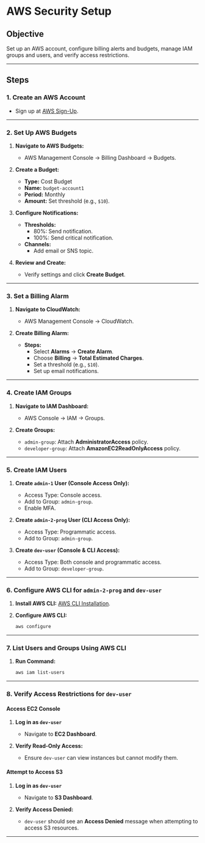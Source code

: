 # AWS Security Setup

## Objective
Set up an AWS account, configure billing alerts and budgets, manage IAM groups and users, and verify access restrictions.

---

## Steps

### 1. Create an AWS Account
- Sign up at [AWS Sign-Up](https://aws.amazon.com/signup/).

---

### 2. Set Up AWS Budgets
1. **Navigate to AWS Budgets:**  
   - AWS Management Console → Billing Dashboard → Budgets.

2. **Create a Budget:**  
   - **Type:** Cost Budget  
   - **Name:** `budget-account1`  
   - **Period:** Monthly  
   - **Amount:** Set threshold (e.g., `$10`).  

3. **Configure Notifications:**  
   - **Thresholds:**  
     - 80%: Send notification.  
     - 100%: Send critical notification.  
   - **Channels:**  
     - Add email or SNS topic.  

4. **Review and Create:**  
   - Verify settings and click **Create Budget**.

---

### 3. Set a Billing Alarm
1. **Navigate to CloudWatch:**  
   - AWS Management Console → CloudWatch.

2. **Create Billing Alarm:**  
   - **Steps:**  
     - Select **Alarms** → **Create Alarm**.  
     - Choose **Billing** → **Total Estimated Charges**.  
     - Set a threshold (e.g., `$10`).  
     - Set up email notifications.

---

### 4. Create IAM Groups
1. **Navigate to IAM Dashboard:**  
   - AWS Console → IAM → Groups.

2. **Create Groups:**  
   - `admin-group`: Attach **AdministratorAccess** policy.  
   - `developer-group`: Attach **AmazonEC2ReadOnlyAccess** policy.  

---

### 5. Create IAM Users
1. **Create `admin-1` User (Console Access Only):**  
   - Access Type: Console access.  
   - Add to Group: `admin-group`.  
   - Enable MFA.

2. **Create `admin-2-prog` User (CLI Access Only):**  
   - Access Type: Programmatic access.  
   - Add to Group: `admin-group`.

3. **Create `dev-user` (Console & CLI Access):**  
   - Access Type: Both console and programmatic access.  
   - Add to Group: `developer-group`.

---

### 6. Configure AWS CLI for `admin-2-prog` and `dev-user`
1. **Install AWS CLI:** [AWS CLI Installation](https://docs.aws.amazon.com/cli/latest/userguide/getting-started-install.html).  

2. **Configure AWS CLI:**  
   ```bash
   aws configure
   ```

---

### 7. List Users and Groups Using AWS CLI
1. **Run Command:**  
   ```bash
   aws iam list-users
   ```

---

### 8. Verify Access Restrictions for `dev-user`

#### **Access EC2 Console**
1. **Log in as `dev-user`**  
   - Navigate to **EC2 Dashboard**.

2. **Verify Read-Only Access:**  
   - Ensure `dev-user` can view instances but cannot modify them.

#### **Attempt to Access S3**
1. **Log in as `dev-user`**  
   - Navigate to **S3 Dashboard**.

2. **Verify Access Denied:**  
   - `dev-user` should see an **Access Denied** message when attempting to access S3 resources.

---

